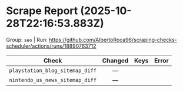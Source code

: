 # Scrape Report (2025-10-28T22:16:53.883Z)

Group: `seo`  |  Run: https://github.com/AlbertoRoca96/scraping-checks-scheduler/actions/runs/18890763712

| Check | Changed | Keys | Error |
|---|:---:|:--|:--|
| `playstation_blog_sitemap_diff` | — |  |  |
| `nintendo_us_news_sitemap_diff` | — |  |  |

